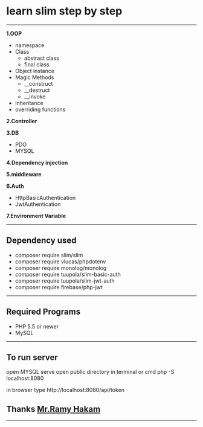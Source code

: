 # learn slim step by step

---

**1.OOP**
- namespace
- Class
	- abstract class 
	- final class
- Object instance
- Magic Methods
	- __construct
	- __destruct
	- __invoke
- inheritance
- overriding functions

**2.Controller**

**3.DB**

- PDO
- MYSQL

**4.Dependency injection**

**5.middleware**

**6.Auth**

- HttpBasicAuthentication
- JwtAuthentication

**7.Environment Variable**

---

## Dependency used

- composer require slim/slim
- composer require vlucas/phpdotenv
- composer require monolog/monolog
- composer require tuupola/slim-basic-auth
- composer require tuupola/slim-jwt-auth
- composer require firebase/php-jwt

---

## Required Programs
- PHP 5.5 or newer
- MySQL


---

## To run server
open  MYSQL serve
open  public directory in terminal or  cmd 
php -S localhost:8080

in  browser type 
http://localhost:8080/api/token


## Thanks [Mr.Ramy Hakam](https://github.com/Z-Team-Pro)

---
